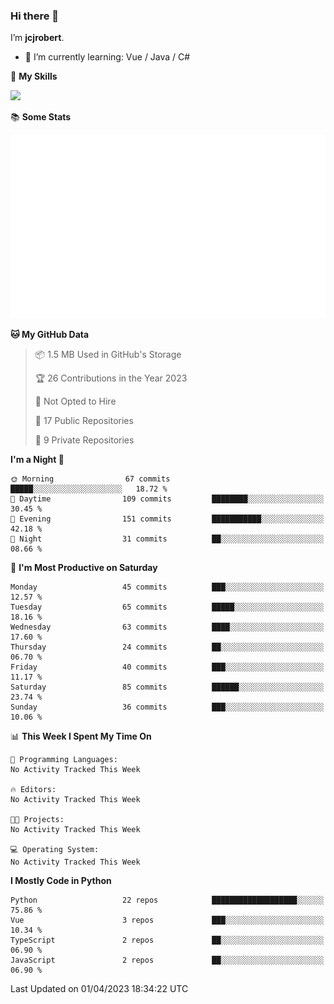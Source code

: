 ### Hi there 👋

I’m **jcjrobert**.

- 🌱 I’m currently learning: Vue / Java / C#

🌟 **My Skills**

![](https://img.shields.io/badge/-Python-3e74a2?style=flat-square&logo=Python&logoColor=fff)

📚 **Some Stats**

![](https://github.com/jcjrobert/github-stats/blob/master/generated/overview.svg)

<!--START_SECTION:waka-->
**🐱 My GitHub Data** 

> 📦 1.5 MB Used in GitHub's Storage 
 > 
> 🏆 26 Contributions in the Year 2023
 > 
> 🚫 Not Opted to Hire
 > 
> 📜 17 Public Repositories 
 > 
> 🔑 9 Private Repositories 
 > 
**I'm a Night 🦉** 

```text
🌞 Morning                67 commits          █████░░░░░░░░░░░░░░░░░░░░   18.72 % 
🌆 Daytime                109 commits         ████████░░░░░░░░░░░░░░░░░   30.45 % 
🌃 Evening                151 commits         ███████████░░░░░░░░░░░░░░   42.18 % 
🌙 Night                  31 commits          ██░░░░░░░░░░░░░░░░░░░░░░░   08.66 % 
```
📅 **I'm Most Productive on Saturday** 

```text
Monday                   45 commits          ███░░░░░░░░░░░░░░░░░░░░░░   12.57 % 
Tuesday                  65 commits          █████░░░░░░░░░░░░░░░░░░░░   18.16 % 
Wednesday                63 commits          ████░░░░░░░░░░░░░░░░░░░░░   17.60 % 
Thursday                 24 commits          ██░░░░░░░░░░░░░░░░░░░░░░░   06.70 % 
Friday                   40 commits          ███░░░░░░░░░░░░░░░░░░░░░░   11.17 % 
Saturday                 85 commits          ██████░░░░░░░░░░░░░░░░░░░   23.74 % 
Sunday                   36 commits          ███░░░░░░░░░░░░░░░░░░░░░░   10.06 % 
```


📊 **This Week I Spent My Time On** 

```text
💬 Programming Languages: 
No Activity Tracked This Week

🔥 Editors: 
No Activity Tracked This Week

🐱‍💻 Projects: 
No Activity Tracked This Week

💻 Operating System: 
No Activity Tracked This Week
```

**I Mostly Code in Python** 

```text
Python                   22 repos            ███████████████████░░░░░░   75.86 % 
Vue                      3 repos             ███░░░░░░░░░░░░░░░░░░░░░░   10.34 % 
TypeScript               2 repos             ██░░░░░░░░░░░░░░░░░░░░░░░   06.90 % 
JavaScript               2 repos             ██░░░░░░░░░░░░░░░░░░░░░░░   06.90 % 
```




 Last Updated on 01/04/2023 18:34:22 UTC
<!--END_SECTION:waka-->
